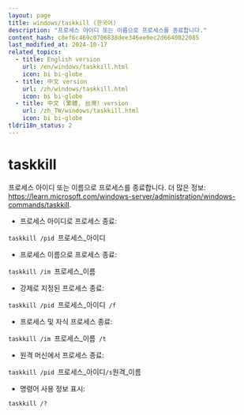 ```yaml
---
layout: page
title: windows/taskkill (한국어)
description: "프로세스 아이디 또는 이름으로 프로세스를 종료합니다."
content_hash: c8ef6c469c0706838dee346ee0ec2d6640022085
last_modified_at: 2024-10-17
related_topics:
  - title: English version
    url: /en/windows/taskkill.html
    icon: bi bi-globe
  - title: 中文 version
    url: /zh/windows/taskkill.html
    icon: bi bi-globe
  - title: 中文 (繁體, 台灣) version
    url: /zh_TW/windows/taskkill.html
    icon: bi bi-globe
tldri18n_status: 2
---
```

# taskkill

프로세스 아이디 또는 이름으로 프로세스를 종료합니다.
더 많은 정보: <https://learn.microsoft.com/windows-server/administration/windows-commands/taskkill>.

- 프로세스 아이디로 프로세스 종료:

`taskkill /pid `<span class="tldr-var badge badge-pill bg-dark-lm bg-white-dm text-white-lm text-dark-dm font-weight-bold">프로세스_아이디</span>

- 프로세스 이름으로 프로세스 종료:

`taskkill /im `<span class="tldr-var badge badge-pill bg-dark-lm bg-white-dm text-white-lm text-dark-dm font-weight-bold">프로세스_이름</span>

- 강제로 지정된 프로세스 종료:

`taskkill /pid `<span class="tldr-var badge badge-pill bg-dark-lm bg-white-dm text-white-lm text-dark-dm font-weight-bold">프로세스_아이디</span>` /f`

- 프로세스 및 자식 프로세스 종료:

`taskkill /im `<span class="tldr-var badge badge-pill bg-dark-lm bg-white-dm text-white-lm text-dark-dm font-weight-bold">프로세스_이름</span>` /t`

- 원격 머신에서 프로세스 종료:

`taskkill /pid `<span class="tldr-var badge badge-pill bg-dark-lm bg-white-dm text-white-lm text-dark-dm font-weight-bold">프로세스_아이디</span>` /s `<span class="tldr-var badge badge-pill bg-dark-lm bg-white-dm text-white-lm text-dark-dm font-weight-bold">원격_이름</span>

- 명령어 사용 정보 표시:

`taskkill /?`
